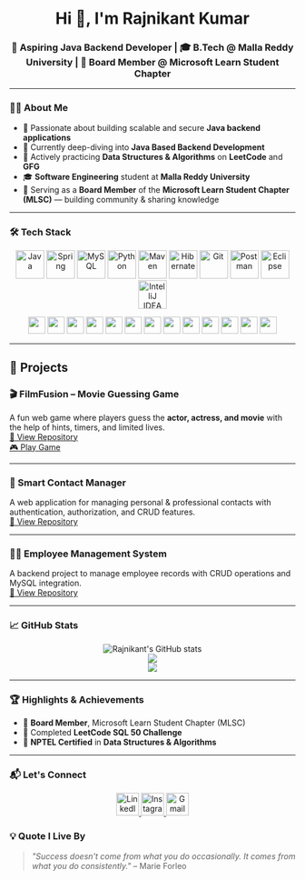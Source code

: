 <h1 align="center">Hi 👋, I'm Rajnikant Kumar</h1>
<h3 align="center">🚀 Aspiring Java Backend Developer | 🎓 B.Tech @ Malla Reddy University | 🌟 Board Member @ Microsoft Learn Student Chapter</h3>

---

### 🙋‍♂️ About Me

- 🎯 Passionate about building scalable and secure **Java backend applications**
- 🌱 Currently deep-diving into **Java Based Backend Development**
- 🔁 Actively practicing **Data Structures & Algorithms** on **LeetCode** and **GFG**
- 🎓 **Software Engineering** student at **Malla Reddy University**
- 🌟 Serving as a **Board Member** of the **Microsoft Learn Student Chapter (MLSC)** — building community & sharing knowledge

---

### 🛠️ Tech Stack

<p align="center">
  <!-- Core & Frameworks -->
  <img src="https://cdn.jsdelivr.net/gh/devicons/devicon/icons/java/java-original.svg" height="50" alt="Java"/>
  <img src="https://cdn.jsdelivr.net/gh/devicons/devicon/icons/spring/spring-original.svg" height="50" alt="Spring"/>
  <img src="https://cdn.jsdelivr.net/gh/devicons/devicon/icons/mysql/mysql-original.svg" height="50" alt="MySQL"/>
  <img src="https://cdn.jsdelivr.net/gh/devicons/devicon/icons/python/python-original.svg" height="50" alt="Python"/>
  <img src="https://cdn.jsdelivr.net/gh/devicons/devicon/icons/maven/maven-original.svg" height="50" alt="Maven"/>
  <img src="https://cdn.jsdelivr.net/gh/devicons/devicon/icons/hibernate/hibernate-original.svg" height="50" alt="Hibernate"/>
  <img src="https://cdn.jsdelivr.net/gh/devicons/devicon/icons/git/git-original.svg" height="50" alt="Git"/>
  <img src="https://www.vectorlogo.zone/logos/getpostman/getpostman-icon.svg" height="50" alt="Postman"/>
  <!-- IDEs -->
<img src="https://cdn.jsdelivr.net/gh/devicons/devicon/icons/eclipse/eclipse-original.svg" height="50" alt="Eclipse"/>
<img src="https://cdn.jsdelivr.net/gh/devicons/devicon/icons/intellij/intellij-original.svg" height="50" alt="IntelliJ IDEA"/>
</p>

<p align="center">
  <!-- Concepts with generic icons or SVGs -->
  <img src="https://img.shields.io/badge/Spring%20Boot-6DB33F?style=for-the-badge&logo=springboot&logoColor=white" height="30" />
  <img src="https://img.shields.io/badge/Spring%20MVC-6DB33F?style=for-the-badge&logo=spring&logoColor=white" height="30" />
  <img src="https://img.shields.io/badge/Spring%20Security-6DB33F?style=for-the-badge&logo=springsecurity&logoColor=white" height="30" />
  <img src="https://img.shields.io/badge/Spring%20Data%20JPA-6DB33F?style=for-the-badge&logo=spring&logoColor=white" height="30" />
  <img src="https://img.shields.io/badge/REST%20API-FF6F00?style=for-the-badge&logo=rest&logoColor=white" height="30" />
  <img src="https://img.shields.io/badge/Spring%20ORM-6DB33F?style=for-the-badge&logo=spring&logoColor=white" height="30" />
  <img src="https://img.shields.io/badge/Spring%20Core-6DB33F?style=for-the-badge&logo=spring&logoColor=white" height="30" />
  <img src="https://img.shields.io/badge/AOP-Aspect%20Oriented%20Programming-blue?style=for-the-badge" height="30" />
  <img src="https://img.shields.io/badge/JDBC-007396?style=for-the-badge&logo=java&logoColor=white" height="30" />
  <img src="https://img.shields.io/badge/Servlets-009688?style=for-the-badge&logo=java&logoColor=white" height="30" />
  <img src="https://img.shields.io/badge/Thymeleaf-005F0F?style=for-the-badge&logo=thymeleaf&logoColor=white" height="30" />
  <img src="https://img.shields.io/badge/DSA-FFA500?style=for-the-badge&logo=leetcode&logoColor=white" height="30" />
  <img src="https://img.shields.io/badge/Problem%20Solving-FF5722?style=for-the-badge&logo=geeksforgeeks&logoColor=white" height="30" />
</p>

---

## 🚀 Projects

### 🎬 FilmFusion – Movie Guessing Game  
A fun web game where players guess the **actor, actress, and movie** with the help of hints, timers, and limited lives.  
[🔗 View Repository](https://github.com/rajni2209/film-fusion-backup)
<br>
[🎮 Play Game](https://filmfusion-kohl.vercel.app/)

---

### 📇 Smart Contact Manager  
A web application for managing personal & professional contacts with authentication, authorization, and CRUD features.  
[🔗 View Repository](https://github.com/rajni2209/Smart-Contact-Manager)

---

### 🧑‍💼 Employee Management System  
A backend project to manage employee records with CRUD operations and MySQL integration.  
[🔗 View Repository](https://github.com/rajni2209/Employee-management-System)

---

### 📈 GitHub Stats

<p align="center">
  <img src="https://github-readme-stats.vercel.app/api?username=rajni2209&show_icons=true&theme=radical" alt="Rajnikant's GitHub stats" />
  <br/>
  <img src="https://github-readme-streak-stats.herokuapp.com?user=rajni2209&theme=radical" />
  <br/>
  <img src="https://github-readme-stats.vercel.app/api/top-langs/?username=rajni2209&layout=compact&theme=radical" />
</p>

---

### 🏆 Highlights & Achievements

- 🌟 **Board Member**, Microsoft Learn Student Chapter (MLSC)
- 🧠 Completed **LeetCode SQL 50 Challenge**
- 🏅 **NPTEL Certified** in **Data Structures & Algorithms**

---

### 📬 Let's Connect


<p align="center">
  <a href="https://www.linkedin.com/in/rajnikant-kumar-27bb22354/">
    <img src="https://cdn-icons-png.flaticon.com/512/3536/3536505.png" width="40" height="40" alt="LinkedIn"/>
  </a>
  <a href="https://instagram.com/rajnikant070">
    <img src="https://cdn-icons-png.flaticon.com/512/2111/2111463.png" width="40" height="40" alt="Instagram"/>
  </a>
  <a href="mailto:rajnikantkumar2209@gmail.com">
    <img src="https://cdn-icons-png.flaticon.com/512/732/732200.png" width="40" height="40" alt="Gmail"/>
  </a>
</p>

### 💡 Quote I Live By  

> *"Success doesn't come from what you do occasionally. It comes from what you do consistently."* – Marie Forleo
